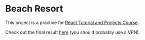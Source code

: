 # Beach Resort

This project is a practice for [React Tutorial and Projects Course](https://www.udemy.com/course/react-tutorial-and-projects-course/).

Check out the final result [here](https://amirhossein-beach-resort.netlify.app/) (you should probably use a VPN).
